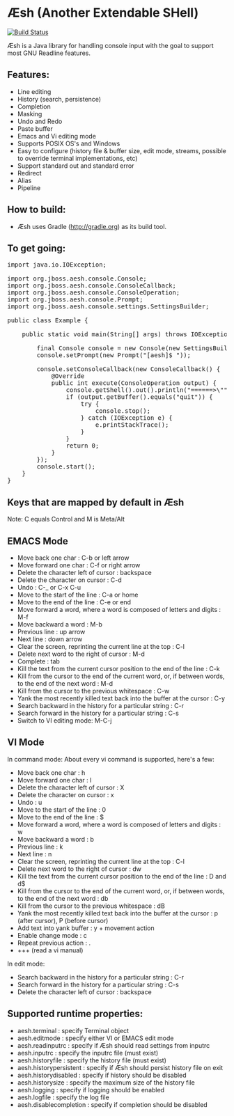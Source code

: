 Æsh (Another Extendable SHell)
=========

[![Build Status](https://travis-ci.org/aeshell/aesh.png?branch=master)](https://travis-ci.org/aeshell/aesh)

Æsh is a Java library for handling console input with the goal to support most GNU Readline features.

Features:
---------
* Line editing
* History (search, persistence)
* Completion
* Masking
* Undo and Redo
* Paste buffer
* Emacs and Vi editing mode
* Supports POSIX OS's and Windows
* Easy to configure (history file & buffer size, edit mode, streams, possible to override terminal implementations, etc)
* Support standard out and standard error
* Redirect
* Alias
* Pipeline

How to build:
-------------
* Æsh uses Gradle (http://gradle.org) as its build tool.

To get going:
-------------
<pre>
import java.io.IOException;

import org.jboss.aesh.console.Console;
import org.jboss.aesh.console.ConsoleCallback;
import org.jboss.aesh.console.ConsoleOperation;
import org.jboss.aesh.console.Prompt;
import org.jboss.aesh.console.settings.SettingsBuilder;

public class Example {

    public static void main(String[] args) throws IOException {

        final Console console = new Console(new SettingsBuilder().create());
        console.setPrompt(new Prompt("[aesh]$ "));

        console.setConsoleCallback(new ConsoleCallback() {
            @Override
            public int execute(ConsoleOperation output) {
                console.getShell().out().println("======>\"" + output.getBuffer());
                if (output.getBuffer().equals("quit")) {
                    try {
                        console.stop();
                    } catch (IOException e) {
                        e.printStackTrace();
                    }
                }
                return 0;
            }
        });
        console.start();
    }
}
</pre>

Keys that are mapped by default in Æsh
--------------------------------------------
Note: C equals Control and M is Meta/Alt

EMACS Mode
----------
* Move back one char : C-b or left arrow
* Move forward one char : C-f or right arrow
* Delete the character left of cursor : backspace
* Delete the character on cursor : C-d
* Undo : C-_ or C-x C-u
* Move to the start of the line : C-a or home
* Move to the end of the line : C-e or end
* Move forward a word, where a word is composed of letters and digits : M-f
* Move backward a word : M-b
* Previous line : up arrow
* Next line : down arrow
* Clear the screen, reprinting the current line at the top : C-l
* Delete next word to the right of cursor : M-d
* Complete : tab
* Kill the text from the current cursor position to the end of the line : C-k
* Kill from the cursor to the end of the current word, or, if between words, to the end of the next word : M-d
* Kill from the cursor to the previous whitespace : C-w
* Yank the most recently killed text back into the buffer at the cursor : C-y
* Search backward in the history for a particular string : C-r
* Search forward in the history for a particular string : C-s
* Switch to VI editing mode: M-C-j


VI Mode
----------
In command mode: About every vi command is supported, here's a few:

* Move back one char : h
* Move forward one char : l
* Delete the character left of cursor : X
* Delete the character on cursor : x
* Undo : u
* Move to the start of the line : 0
* Move to the end of the line : $
* Move forward a word, where a word is composed of letters and digits : w
* Move backward a word : b
* Previous line : k
* Next line : n
* Clear the screen, reprinting the current line at the top : C-l
* Delete next word to the right of cursor : dw 
* Kill the text from the current cursor position to the end of the line : D and d$
* Kill from the cursor to the end of the current word, or, if between words, to the end of the next word : db
* Kill from the cursor to the previous whitespace : dB
* Yank the most recently killed text back into the buffer at the cursor : p (after cursor), P (before cursor)
* Add text into yank buffer : y + movement action
* Enable change mode : c
* Repeat previous action : .
* +++ (read a vi manual)

In edit mode:

* Search backward in the history for a particular string : C-r
* Search forward in the history for a particular string : C-s
* Delete the character left of cursor : backspace

Supported runtime properties:
-------------
* aesh.terminal : specify Terminal object
* aesh.editmode : specify either VI or EMACS edit mode
* aesh.readinputrc : specify if Æsh should read settings from inputrc
* aesh.inputrc : specify the inputrc file (must exist)
* aesh.historyfile : specify the history file (must exist)
* aesh.historypersistent : specify if Æsh should persist history file on exit
* aesh.historydisabled : specify if history should be disabled
* aesh.historysize : specify the maximum size of the history file
* aesh.logging : specify if logging should be enabled
* aesh.logfile : specify the log file
* aesh.disablecompletion : specify if completion should be disabled
